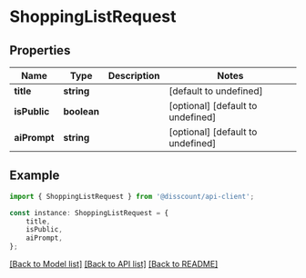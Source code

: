 # ShoppingListRequest


## Properties

Name | Type | Description | Notes
------------ | ------------- | ------------- | -------------
**title** | **string** |  | [default to undefined]
**isPublic** | **boolean** |  | [optional] [default to undefined]
**aiPrompt** | **string** |  | [optional] [default to undefined]

## Example

```typescript
import { ShoppingListRequest } from '@disscount/api-client';

const instance: ShoppingListRequest = {
    title,
    isPublic,
    aiPrompt,
};
```

[[Back to Model list]](../README.md#documentation-for-models) [[Back to API list]](../README.md#documentation-for-api-endpoints) [[Back to README]](../README.md)
